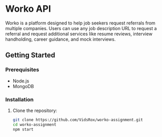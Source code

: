 # Worko API

Worko is a platform designed to help job seekers request referrals from multiple companies. Users can use any job description URL to request a referral and request additional services like resume reviews, interview handholding, career guidance, and mock interviews.

## Getting Started

### Prerequisites

- Node.js
- MongoDB

### Installation

1. Clone the repository:
   ```bash
   git clone https://github.com/VidsRox/worko-assignment.git
   cd worko-assignment
   npm start
